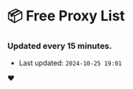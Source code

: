 # :package: Free Proxy List
### Updated every 15 minutes.

- Last updated: `2024-10-25 19:01`

:heart:
